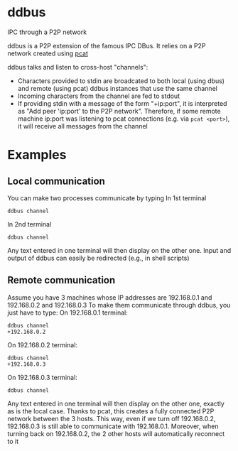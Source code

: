 # ddbus
IPC through a P2P network

ddbus is a P2P extension of the famous IPC DBus. 
It relies on a P2P network created using [pcat](https://github.com/roule-marcel/pcat)

ddbus talks and listen to cross-host "channels":
* Characters provided to stdin are broadcated to both local (using dbus) and remote (using pcat) ddbus instances that use the same channel
* Incoming characters from the channel are fed to stdout
* If providing stdin with a message of the form "+ip:port", it is interpreted as "Add peer 'ip:port' to the P2P network". Therefore, if some remote machine ip:port was listening to pcat connections (e.g. via `pcat <port>`), it will receive all messages from the channel

# Examples

## Local communication

You can make two processes communicate by typing
In 1st terminal
````
ddbus channel
````
In 2nd terminal
````
ddbus channel
````
Any text entered in one terminal will then display on the other one. Input and output of ddbus can easily be redirected (e.g., in shell scripts)

## Remote communication

Assume you have 3 machines whose IP addresses are 192.168.0.1 and 192.168.0.2 and 192.168.0.3
To make them communicate through ddbus, you just have to type:
On 192.168.0.1 terminal:
````
ddbus channel
+192.168.0.2
````
On 192.168.0.2 terminal:
````
ddbus channel
+192.168.0.3
````
On 192.168.0.3 terminal:
````
ddbus channel
````
Any text entered in one terminal will then display on the other one, exactly as is the local case. Thanks to pcat, this creates a fully connected P2P network between the 3 hosts. This way, even if we turn off 192.168.0.2, 192.168.0.3 is still able to communicate with 192.168.0.1. Moreover, when turning back on 192.168.0.2, the 2 other hosts will automatically reconnect to it
